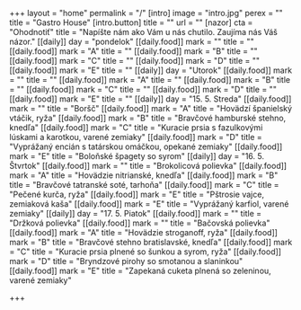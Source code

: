 +++
layout = "home"
permalink = "/"
[intro]
image = "intro.jpg"
perex = ""
title = "Gastro House"
[intro.button]
title = ""
url = ""
[nazor]
cta = "Ohodnotiť"
title = "Napíšte nám ako Vám u nás chutilo. Zaujíma nás Váš názor."
[[daily]]
day = "pondelok"
[[daily.food]]
mark = ""
title = ""
[[daily.food]]
mark = "A"
title = ""
[[daily.food]]
mark = "B"
title = ""
[[daily.food]]
mark = "C"
title = ""
[[daily.food]]
mark = "D"
title = ""
[[daily.food]]
mark = "E"
title = ""
[[daily]]
day = "Utorok"
[[daily.food]]
mark = ""
title = ""
[[daily.food]]
mark = "A"
title = ""
[[daily.food]]
mark = "B"
title = ""
[[daily.food]]
mark = "C"
title = ""
[[daily.food]]
mark = "D"
title = ""
[[daily.food]]
mark = "E"
title = ""
[[daily]]
day = "15. 5. Streda"
[[daily.food]]
mark = ""
title = "Boršč"
[[daily.food]]
mark = "A"
title = "Hovädzí španielský vtáčik, ryža"
[[daily.food]]
mark = "B"
title = "Bravčové hamburské stehno, knedľa"
[[daily.food]]
mark = "C"
title = "Kuracie prsia s fazulkovými lúskami a karotkou, varené zemiaky"
[[daily.food]]
mark = "D"
title = "Vyprážaný encián s tatárskou omáčkou, opekané zemiaky"
[[daily.food]]
mark = "E"
title = "Boloňské špagety so syrom"
[[daily]]
day = "16. 5. Štvrtok"
[[daily.food]]
mark = ""
title = "Brokolicová polievka"
[[daily.food]]
mark = "A"
title = "Hovädzie nitrianské, knedľa"
[[daily.food]]
mark = "B"
title = "Bravčové tatranské soté, tarhoňa"
[[daily.food]]
mark = "C"
title = "Pečené kurča, ryža"
[[daily.food]]
mark = "E"
title = "Pštrosie vajce, zemiaková kaša"
[[daily.food]]
mark = "E"
title = "Vyprážaný karfiol, varené zemiaky"
[[daily]]
day = "17. 5. Piatok"
[[daily.food]]
mark = ""
title = "Držková polievka"
[[daily.food]]
mark = ""
title = "Bačovská polievka"
[[daily.food]]
mark = "A"
title = "Hovädzie stroganoff, ryža"
[[daily.food]]
mark = "B"
title = "Bravčové stehno bratislavské, knedľa"
[[daily.food]]
mark = "C"
title = "Kuracie prsia plnené so šunkou a syrom, ryža"
[[daily.food]]
mark = "D"
title = "Bryndzové pirohy so smotanou a slaninkou"
[[daily.food]]
mark = "E"
title = "Zapekaná cuketa plnená so zeleninou, varené zemiaky"

+++

